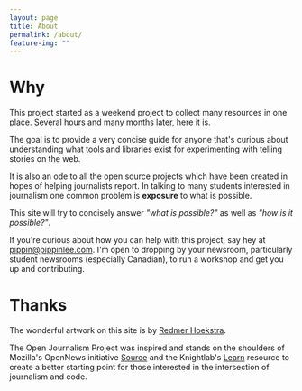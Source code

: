 ```yaml
---
layout: page
title: About
permalink: /about/
feature-img: ""
---
```


# Why

This project started as a weekend project to collect many resources in one place. Several hours and many months later, here it is.

The goal is to provide a very concise guide for anyone that's curious about understanding what tools and libraries exist for experimenting with telling stories on the web.

It is also an ode to all the open source projects which have been created in hopes of helping journalists report. In talking to many students interested in journalism one common problem is **exposure** to what is possible.

This site will try to concisely answer *"what is possible?"* as well as *"how is it possible?"*.

If you're curious about how you can help with this project, say hey at <a href="mailto:pippin@pippinlee.com?subject=Open Journalism Project">pippin@pippinlee.com</a>. I'm open to dropping by your newsroom, particularly student newsrooms (especially Canadian), to run a workshop and get you up and contributing.

# Thanks

The wonderful artwork on this site is by [Redmer Hoekstra](http://www.redmerhoekstra.nl/).

The Open Journalism Project was inspired and stands on the shoulders of Mozilla's OpenNews initiative [Source](https://source.opennews.org/en-US/) and the Knightlab's [Learn](http://learn.knightlab.com/) resource to create a better starting point for those interested in the intersection of journalism and code.

